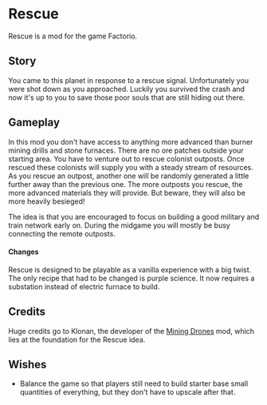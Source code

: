 # Rescue

Rescue is a mod for the game Factorio.

## Story

You came to this planet in response to a rescue signal. Unfortunately you were shot down as you approached.
Luckily you survived the crash and now it's up to you to save those poor souls that are still hiding out there.

## Gameplay

In this mod you don't have access to anything more advanced than burner mining drills and stone furnaces. 
There are no ore patches outside your starting area. You have to venture out to rescue colonist outposts. 
Once rescued these colonists will supply you with a steady stream of resources.
As you rescue an outpost, another one will be randomly generated a little further away than the previous one. 
The more outposts you rescue, the more advanced materials they will provide. But beware, they will also be more heavily besieged!

The idea is that you are encouraged to focus on building a good military and train network early on. 
During the midgame you will mostly be busy connecting the remote outposts.

#### Changes

Rescue is designed to be playable as a vanilla experience with a big twist. The only recipe that had to be 
changed is purple science. It now requires a substation instead of electric furnace to build.


## Credits

Huge credits go to Klonan, the developer of the [Mining Drones](https://mods.factorio.com/mod/Mining_Drones) mod, which
lies at the foundation for the Rescue idea.

## Wishes

- Balance the game so that players still need to build starter base small quantities of everything,
  but they don't have to upscale after that.